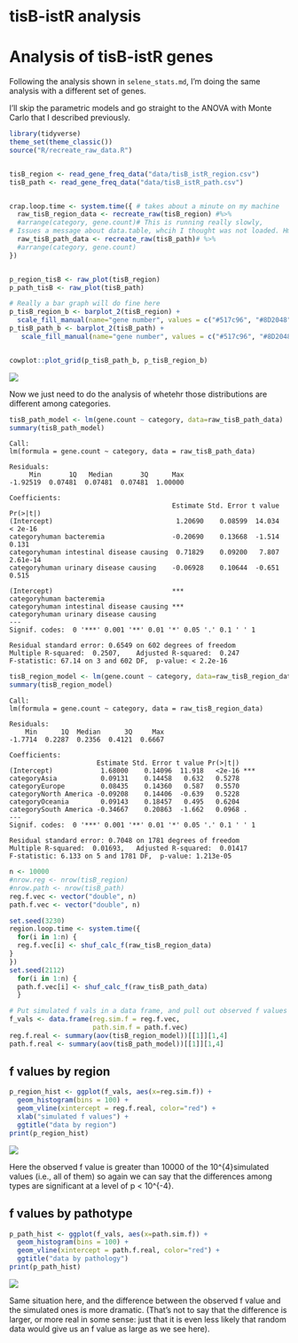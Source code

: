 tisB-istR analysis
================

# Analysis of tisB-istR genes

Following the analysis shown in `selene_stats.md`, I’m doing the same
analysis with a different set of genes.

I’ll skip the parametric models and go straight to the ANOVA with Monte
Carlo that I described previously.

``` r
library(tidyverse)
theme_set(theme_classic())
source("R/recreate_raw_data.R")


tisB_region <- read_gene_freq_data("data/tisB_istR_region.csv") 
tisB_path <- read_gene_freq_data("data/tisB_istR_path.csv") 


crap.loop.time <- system.time({ # takes about a minute on my machine
  raw_tisB_region_data <- recreate_raw(tisB_region) #%>%
  #arrange(category, gene.count)# This is running really slowly,
# Issues a message about data.table, whcih I thought was not loaded. Hmmm....
  raw_tisB_path_data <- recreate_raw(tisB_path)# %>%
  #arrange(category, gene.count)
})


p_region_tisB <- raw_plot(tisB_region)
p_path_tisB <- raw_plot(tisB_path)

# Really a bar graph will do fine here
p_tisB_region_b <- barplot_2(tisB_region) + 
  scale_fill_manual(name="gene number", values = c("#517c96", "#8D2048"))
p_tisB_path_b <- barplot_2(tisB_path) +
   scale_fill_manual(name="gene number", values = c("#517c96", "#8D2048"))


cowplot::plot_grid(p_tisB_path_b, p_tisB_region_b)
```

![](tisB_istR_analysis_files/figure-commonmark/setup-1.png)

Now we just need to do the analysis of whetehr those distributions are
different among categories.

``` r
tisB_path_model <- lm(gene.count ~ category, data=raw_tisB_path_data)
summary(tisB_path_model)
```


    Call:
    lm(formula = gene.count ~ category, data = raw_tisB_path_data)

    Residuals:
         Min       1Q   Median       3Q      Max 
    -1.92519  0.07481  0.07481  0.07481  1.00000 

    Coefficients:
                                             Estimate Std. Error t value Pr(>|t|)
    (Intercept)                               1.20690    0.08599  14.034  < 2e-16
    categoryhuman bacteremia                 -0.20690    0.13668  -1.514    0.131
    categoryhuman intestinal disease causing  0.71829    0.09200   7.807 2.61e-14
    categoryhuman urinary disease causing    -0.06928    0.10644  -0.651    0.515
                                                
    (Intercept)                              ***
    categoryhuman bacteremia                    
    categoryhuman intestinal disease causing ***
    categoryhuman urinary disease causing       
    ---
    Signif. codes:  0 '***' 0.001 '**' 0.01 '*' 0.05 '.' 0.1 ' ' 1

    Residual standard error: 0.6549 on 602 degrees of freedom
    Multiple R-squared:  0.2507,    Adjusted R-squared:  0.247 
    F-statistic: 67.14 on 3 and 602 DF,  p-value: < 2.2e-16

``` r
tisB_region_model <- lm(gene.count ~ category, data=raw_tisB_region_data)
summary(tisB_region_model)
```


    Call:
    lm(formula = gene.count ~ category, data = raw_tisB_region_data)

    Residuals:
        Min      1Q  Median      3Q     Max 
    -1.7714  0.2287  0.2356  0.4121  0.6667 

    Coefficients:
                          Estimate Std. Error t value Pr(>|t|)    
    (Intercept)            1.68000    0.14096  11.918   <2e-16 ***
    categoryAsia           0.09131    0.14458   0.632   0.5278    
    categoryEurope         0.08435    0.14360   0.587   0.5570    
    categoryNorth America -0.09208    0.14406  -0.639   0.5228    
    categoryOceania        0.09143    0.18457   0.495   0.6204    
    categorySouth America -0.34667    0.20863  -1.662   0.0968 .  
    ---
    Signif. codes:  0 '***' 0.001 '**' 0.01 '*' 0.05 '.' 0.1 ' ' 1

    Residual standard error: 0.7048 on 1781 degrees of freedom
    Multiple R-squared:  0.01693,   Adjusted R-squared:  0.01417 
    F-statistic: 6.133 on 5 and 1781 DF,  p-value: 1.213e-05

``` r
n <- 10000
#nrow.reg <- nrow(tisB_region)
#nrow.path <- nrow(tisB_path)
reg.f.vec <- vector("double", n)
path.f.vec <- vector("double", n)

set.seed(3230)
region.loop.time <- system.time({
  for(i in 1:n) {
  reg.f.vec[i] <- shuf_calc_f(raw_tisB_region_data)
}
})
set.seed(2112)
  for(i in 1:n) {
  path.f.vec[i] <- shuf_calc_f(raw_tisB_path_data)
  }

# Put simulated f vals in a data frame, and pull out observed f values from the model
f_vals <- data.frame(reg.sim.f = reg.f.vec,
                     path.sim.f = path.f.vec)
reg.f.real <- summary(aov(tisB_region_model))[[1]][1,4]
path.f.real <- summary(aov(tisB_path_model))[[1]][1,4]
```

## f values by region

``` r
p_region_hist <- ggplot(f_vals, aes(x=reg.sim.f)) + 
  geom_histogram(bins = 100) + 
  geom_vline(xintercept = reg.f.real, color="red") + 
  xlab("simulated f values") + 
  ggtitle("data by region")
print(p_region_hist)
```

![](tisB_istR_analysis_files/figure-commonmark/unnamed-chunk-2-1.png)

Here the observed f value is greater than 10000 of the 10^{4}simulated
values (i.e., all of them) so again we can say that the differences
among types are significant at a level of p \< 10^{-4}.

## f values by pathotype

``` r
p_path_hist <- ggplot(f_vals, aes(x=path.sim.f)) + 
  geom_histogram(bins = 100) + 
  geom_vline(xintercept = path.f.real, color="red") + 
  ggtitle("data by pathology")
print(p_path_hist)
```

![](tisB_istR_analysis_files/figure-commonmark/plot_pathotype_histogram-1.png)

Same situation here, and the difference between the observed f value and
the simulated ones is more dramatic. (That’s not to say that the
difference is larger, or more real in some sense: just that it is even
less likely that random data would give us an f value as large as we see
here).

